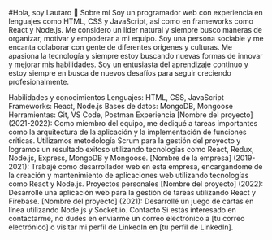 #Hola, soy Lautaro 👋
Sobre mí
Soy un programador web con experiencia en lenguajes como HTML, CSS y JavaScript, así como en frameworks como React y Node.js. Me considero un líder natural y siempre busco maneras de organizar, motivar y empoderar a mi equipo. Soy una persona sociable y me encanta colaborar con gente de diferentes orígenes y culturas. Me apasiona la tecnología y siempre estoy buscando nuevas formas de innovar y mejorar mis habilidades. Soy un entusiasta del aprendizaje continuo y estoy siempre en busca de nuevos desafíos para seguir creciendo profesionalmente.

Habilidades y conocimientos
Lenguajes: HTML, CSS, JavaScript
Frameworks: React, Node.js
Bases de datos: MongoDB, Mongoose
Herramientas: Git, VS Code, Postman
Experiencia
[Nombre del proyecto] (2021-2022): Como miembro del equipo, me dediqué a tareas importantes como la arquitectura de la aplicación y la implementación de funciones críticas. Utilizamos metodología Scrum para la gestión del proyecto y logramos un resultado exitoso utilizando tecnologías como React, Redux, Node.js, Express, MongoDB y Mongoose.
[Nombre de la empresa] (2019-2021): Trabajé como desarrollador web en esta empresa, encargándome de la creación y mantenimiento de aplicaciones web utilizando tecnologías como React y Node.js.
Proyectos personales
[Nombre del proyecto] (2022): Desarrollé una aplicación web para la gestión de tareas utilizando React y Firebase.
[Nombre del proyecto] (2021): Desarrollé un juego de cartas en línea utilizando Node.js y Socket.io.
Contacto
Si estás interesado en contactarme, no dudes en enviarme un correo electrónico a [tu correo electrónico] o visitar mi perfil de LinkedIn en [tu perfil de LinkedIn].
<!--
**LautyFarias247/LautyFarias247** is a ✨ _special_ ✨ repository because its `README.md` (this file) appears on your GitHub profile.

Here are some ideas to get you started:

- 🔭 I’m currently working on ...
- 🌱 I’m currently learning ...
- 👯 I’m looking to collaborate on ...
- 🤔 I’m looking for help with ...
- 💬 Ask me about ...
- 📫 How to reach me: ...
- 😄 Pronouns: ...
- ⚡ Fun fact: ...
-->

